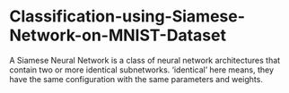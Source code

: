 # Classification-using-Siamese-Network-on-MNIST-Dataset
A Siamese Neural Network is a class of neural network architectures that contain two or more identical subnetworks. ‘identical’ here means, they have the same configuration with the same parameters and weights.

